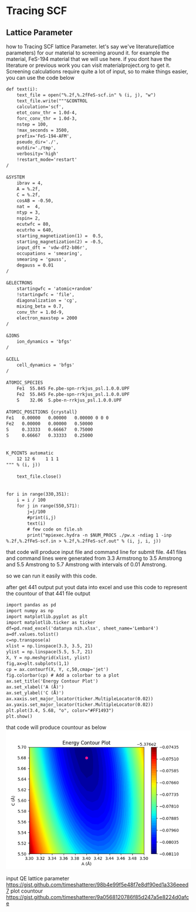 
# Tracing SCF

## Lattice Parameter


how to Tracing SCF lattice Parameter.
let's say we've literature(lattice parameters) for our material to screening around it.
for example the material, FeS-194 material that we will use here.
if you dont have the literature or previous work you can visit materialproject.org to get it.
Screening calculations require quite a lot of input, so to make things easier, you can use the code below

```python:
def text(i):
    text_file = open("%.2f,%.2fFeS-scf.in" % (i, j), "w")
    text_file.write("""&CONTROL
    calculation='scf',
    etot_conv_thr = 1.0d-4,
    forc_conv_thr = 1.0d-3,
    nstep = 100,
    !max_seconds = 3500,
    prefix='FeS-194-AFM',
    pseudo_dir='./',
    outdir='./tmp',
    verbosity='high'
    !restart_mode='restart'
/

&SYSTEM    
    ibrav = 4,
    A = %.2f,
    C = %.2f,
    cosAB = -0.50,
    nat =  4,
    ntyp = 3,
    nspin= 2,
    ecutwfc = 80,
    ecutrho = 640,
    starting_magnetization(1) =  0.5,
    starting_magnetization(2) = -0.5,
    input_dft = 'vdw-df2-b86r',
    occupations = 'smearing',
    smearing = 'gauss',
    degauss = 0.01
/

&ELECTRONS
    startingwfc = 'atomic+random'
    !startingwfc = 'file',
    diagonalization = 'cg',
    mixing_beta = 0.7,
    conv_thr = 1.0d-9,
    electron_maxstep = 2000
/

&IONS
    ion_dynamics = 'bfgs'
/

&CELL
    cell_dynamics = 'bfgs'
/     

ATOMIC_SPECIES
    Fe1  55.845 Fe.pbe-spn-rrkjus_psl.1.0.0.UPF
    Fe2  55.845 Fe.pbe-spn-rrkjus_psl.1.0.0.UPF
    S    32.06  S.pbe-n-rrkjus_psl.1.0.0.UPF

ATOMIC_POSITIONS {crystall}
Fe1   0.00000   0.00000   0.00000 0 0 0
Fe2   0.00000   0.00000   0.50000
S     0.33333   0.66667   0.75000
S     0.66667   0.33333   0.25000


K_POINTS automatic
    12 12 6    1 1 1
""" % (i, j))

    text_file.close()


for i in range(330,351):
    i = i / 100
    for j in range(550,571):
        j=j/100
        #print(i,j)
        text(i)
        # few code on file.sh
        print("mpiexec.hydra -n $NUM_PROCS ./pw.x -ndiag 1 -inp  %.2f,%.2fFeS-scf.in > %.2f,%.2fFeS-scf.out" % (i, j, i, j))
```
that code will produce input file and command line for submit file.
441 files and command lines were generated from 3.3 Armstrong to 3.5 Amstrong and 5.5 Amstrong to 5.7 Amstrong with intervals of 0.01 Amstrong.

so we can run it easily with this code.

after get 441 output
put yout data into excel
and use this code to represent the countour of that 441 file output

```python:
import pandas as pd
import numpy as np
import matplotlib.pyplot as plt
import matplotlib.ticker as ticker
df=pd.read_excel('datanya nih.xlsx', sheet_name='Lembar4')
a=df.values.tolist()
c=np.transpose(a)
xlist = np.linspace(3.3, 3.5, 21)
ylist = np.linspace(5.5, 5.7, 21)
X, Y = np.meshgrid(xlist, ylist)
fig,ax=plt.subplots(1,1)
cp = ax.contourf(X, Y, c,50,cmap='jet')
fig.colorbar(cp) # Add a colorbar to a plot
ax.set_title('Energy Contour Plot')
ax.set_xlabel('A (Å)')
ax.set_ylabel('C (Å)')
ax.xaxis.set_major_locator(ticker.MultipleLocator(0.02))
ax.yaxis.set_major_locator(ticker.MultipleLocator(0.02))
plt.plot(3.4, 5.68, "o", color="#FF1493")
plt.show()
```

that code will produce countour as below
![Alt text](SCFlatticeparameters.png?raw=true "The countour")


input QE lattice parameter
https://gist.github.com/timeshatterer/98b4e99f5e48f7e8df90ed1a336eeed7
plot countour
https://gist.github.com/timeshatterer/9a0568120786f85d247a5e8224d0afce
